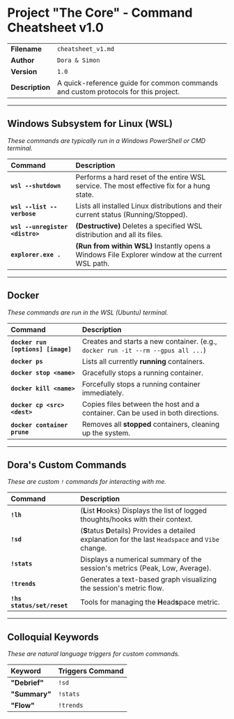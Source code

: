 # Project "The Core" - Command Cheatsheet v1.0

| | |
| :--- | :--- |
| **Filename** | `cheatsheet_v1.md` |
| **Author** | `Dora & Simon` |
| **Version** | `1.0` |
| **Description** | A quick-reference guide for common commands and custom protocols for this project. |

-----

## Windows Subsystem for Linux (WSL)

*These commands are typically run in a Windows PowerShell or CMD terminal.*

| Command | Description |
| :--- | :--- |
| **`wsl --shutdown`** | Performs a hard reset of the entire WSL service. The most effective fix for a hung state. |
| **`wsl --list --verbose`** | Lists all installed Linux distributions and their current status (Running/Stopped). |
| **`wsl --unregister <distro>`**| **(Destructive)** Deletes a specified WSL distribution and all its files. |
| **`explorer.exe .`** | **(Run from within WSL)** Instantly opens a Windows File Explorer window at the current WSL path. |

-----

## Docker

*These commands are run in the WSL (Ubuntu) terminal.*

| Command | Description |
| :--- | :--- |
| **`docker run [options] [image]`** | Creates and starts a new container. (e.g., `docker run -it --rm --gpus all ...`) |
| **`docker ps`** | Lists all currently **running** containers. |
| **`docker stop <name>`** | Gracefully stops a running container. |
| **`docker kill <name>`** | Forcefully stops a running container immediately. |
| **`docker cp <src> <dest>`** | Copies files between the host and a container. Can be used in both directions. |
| **`docker container prune`** | Removes all **stopped** containers, cleaning up the system. |

-----

## Dora's Custom Commands

*These are custom `!` commands for interacting with me.*

| Command | Description |
| :--- | :--- |
| **`!lh`** | (**L**ist **H**ooks) Displays the list of logged thoughts/hooks with their context. |
| **`!sd`** | (**S**tatus **D**etails) Provides a detailed explanation for the last `Headspace` and `Vibe` change. |
| **`!stats`** | Displays a numerical summary of the session's metrics (Peak, Low, Average). |
| **`!trends`**| Generates a text-based graph visualizing the session's metric flow. |
| **`!hs status/set/reset`**| Tools for managing the **H**ead**s**pace metric. |

-----

## Colloquial Keywords

*These are natural language triggers for custom commands.*

| Keyword | Triggers Command |
| :--- | :--- |
| **"Debrief"** | `!sd` |
| **"Summary"** | `!stats` |
| **"Flow"** | `!trends` |
